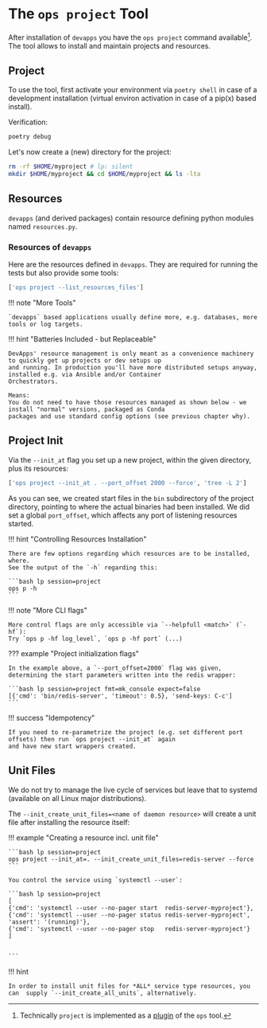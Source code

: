 # The `ops project` Tool

After installation of `devapps` you have the `ops project` command available[^1]. The tool allows to install and
maintain projects and resources.

[^1]: Technically `project` is implemented as a [plugin](../../dev/plugins) of the `ops` tool.

## Project

To use the tool, first activate your environment via `poetry shell` in case of a development installation (virtual
environ activation in case of a pip(x) based install).

Verification:

```bash lp fmt=xt_flat new_session=project asserts=devapps_py3
poetry debug
```

Let's now create a (new) directory for the project:


```bash lp session='project', fmt='xt_flat'
rm -rf $HOME/myproject # lp: silent
mkdir $HOME/myproject && cd $HOME/myproject && ls -lta 
```

## Resources

`devapps` (and derived packages) contain resource defining python modules named `resources.py`.

### Resources of `devapps`

Here are the resources defined in `devapps`. They are required for running the tests but also provide some tools:

```bash lp session=project
['ops project --list_resources_files']
```

!!! note "More Tools"

    `devapps` based applications usually define more, e.g. databases, more tools or log targets.


!!! hint "Batteries Included - but Replaceable"

    DevApps' resource management is only meant as a convenience machinery to quickly get up projects or dev setups up
    and running. In production you'll have more distributed setups anyway, installed e.g. via Ansible and/or Container
    Orchestrators.

    Means:  
    You do not need to have those resources managed as shown below - we install "normal" versions, packaged as Conda
    packages and use standard config options (see previous chapter why).  




## Project Init

Via the `--init_at` flag you set up a new project, within the given directory, plus its resources:

```bash lp session=project timeout=100
['ops project --init_at . --port_offset 2000 --force', 'tree -L 2']
```

As you can see, we created start files in the `bin` subdirectory of the project directory, pointing to where the actual binaries
had been installed. We did set a global `port_offset`, which affects any port of listening resources started.


!!! hint "Controlling Resources Installation"

    There are few options regarding which resources are to be installed, where.
    See the output of the `-h` regarding this:

    ```bash lp session=project
    ops p -h
    ```

!!! note "More CLI flags"

    More control flags are only accessible via `--helpfull <match>` (`-hf`):  
    Try `ops p -hf log_level`, `ops p -hf port` (...)


??? example "Project initialization flags"

    In the example above, a `--port_offset=2000` flag was given, determining the start parameters written into the redis wrapper:

    ```bash lp session=project fmt=mk_console expect=false
    [{'cmd': 'bin/redis-server', 'timeout': 0.5}, 'send-keys: C-c']
    ```

!!! success "Idempotency"

    If you need to re-parametrize the project (e.g. set different port offsets) then run `ops project --init_at` again
    and have new start wrappers created.


## Unit Files

We do not try to manage the live cycle of services but leave that to systemd (available on all Linux major distributions).

The `--init_create_unit_files=<name of daemon resource>` will create a unit file after installing the resource itself:

!!! example "Creating a resource incl. unit file"

    ```bash lp session=project 
    ops project --init_at=. --init_create_unit_files=redis-server --force
    ```

    You control the service using `systemctl --user`:

    ```bash lp session=project
    [
    {'cmd': 'systemctl --user --no-pager start  redis-server-myproject'},
    {'cmd': 'systemctl --user --no-pager status redis-server-myproject', 'assert': '(running)'},
    {'cmd': 'systemctl --user --no-pager stop   redis-server-myproject'}
    ]


    ```

!!! hint

    In order to install unit files for *ALL* service type resources, you can  supply `--init_create_all_units`, alternatively.

    
